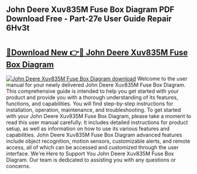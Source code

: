 ## John Deere Xuv835M Fuse Box Diagram PDF Download Free - Part-27e User Guide Repair 6Hv3t

# <h2><a href="http://dfktuu.blite.top/?on=John+Deere+Xuv835M+Fuse+Box+Diagram">🔗Download New 👉🔴 John Deere Xuv835M Fuse Box Diagram</a></h2>

[![John Deere Xuv835M Fuse Box Diagram download](https://i.imgur.com/lujVjoI.png)](http://dfktuu.blite.top/?on=John+Deere+Xuv835M+Fuse+Box+Diagram)
Welcome to the user manual for your newly delivered John Deere Xuv835M Fuse Box Diagram. This comprehensive guide is intended to help you get started with your product and provide you with a thorough understanding of its features, functions, and capabilities. You will find step-by-step instructions for installation, operation, maintenance, and troubleshooting. To get started with your John Deere Xuv835M Fuse Box Diagram, please take a moment to read this user manual carefully. It includes detailed instructions for product setup, as well as information on how to use its various features and capabilities. John Deere Xuv835M Fuse Box Diagram advanced features include object recognition, motion sensors, customizable alerts, and remote access, all of which can be accessed and customized through the user interface. We're Here to Support You John Deere Xuv835M Fuse Box Diagram. Our team is dedicated to assisting you with any questions or concerns.
